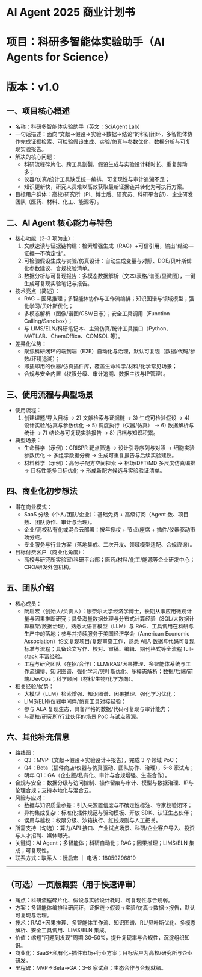 # AI Agent 2025 商业计划书
# 项目：科研多智能体实验助手（AI Agents for Science）
# 版本：v1.0

## 一、项目核心概述
- 名称：科研多智能体实验助手（英文：SciAgent Lab）
- 一句话描述：面向“文献→假设→实验→数据→结论”的科研闭环，多智能体协作完成证据检索、可检验假设生成、实验/仿真与参数优化、数据分析与可复现实验报告。
- 解决的核心问题：
  - 科研流程碎片化、跨工具割裂，假设生成与实验设计耗时长、重复劳动多；
  - 仪器/仿真/统计工具缺乏统一编排，可复现性与审计追溯不足；
  - 知识更新快，研究人员难以高效获取最新证据链并转化为可执行方案。
- 目标用户群体：高校/研究所（PI、博士后、研究员、科研平台部）、企业研发团队（医药、材料、化工、能源等）。

## 二、AI Agent 核心能力与特色
- 核心功能（2–3 项为主）：
  1) 文献速读与证据链构建：检索增强生成（RAG）+可信引用，输出“结论—证据—不确定性”。
  2) 可检验假设生成与实验/仿真设计：自动生成变量与对照、DOE/贝叶斯优化参数建议、合规校验清单。
  3) 数据分析与可复现报告：多模态数据解析（文本/表格/谱图/显微图），一键生成可复现实验笔记与报告。
- 技术亮点（简述）：
  - RAG + 因果推理；多智能体协作与工作流编排；知识图谱与领域模型；强化学习/贝叶斯优化；
  - 多模态解析（图像/谱图/CSV/日志）；安全工具调用（Function Calling/Sandbox）；
  - 与 LIMS/ELN/科研笔记本、主流仿真/统计工具接口（Python、MATLAB、ChemOffice、COMSOL 等）。
- 差异化优势：
  - 聚焦科研闭环的端到端（E2E）自动化与治理，默认可复现（数据/代码/参数/环境追溯）；
  - 即插即用的仪器/仿真插件库，覆盖生命科学/材料/化学常见场景；
  - 合规与安全内置（权限分级、审计追溯、数据主权与IP管理）。

## 三、使用流程与典型场景
- 使用流程：
  1) 创建课题/导入目标 → 2) 文献检索与证据链 → 3) 生成可检验假设 → 4) 设计实验/仿真与参数优化 → 5) 调度执行（仪器/仿真） → 6) 数据解析与统计 → 7) 结论与可复现实验报告 → 8) 归档与知识积累。
- 典型场景：
  - 生命科学（示例）：CRISPR 靶点筛选 → 设计引导序列与对照 → 细胞实验参数优化 → 多组学数据分析 → 生成可重复报告与后续实验建议。
  - 材料科学（示例）：高分子配方空间探索 → 相场/DFT/MD 多尺度仿真编排 → 目标性能多目标优化 → 形成新配方候选与实验验证清单。

## 四、商业化初步想法
- 潜在商业模式：
  - SaaS 分级（个人/团队/企业）：基础免费 + 高级订阅（Agent 数、项目数、团队协作、审计与治理）。
  - 企业/高校私有化或混合云部署：按年授权 + 节点/座席 + 插件/仪器驱动市场分成。
  - 专业服务与行业方案（落地集成、二次开发、领域模型适配、合规咨询）。
- 目标付费客户（商业化角度）：
  - 高校与研究所实验室/科研平台部；医药/材料/化工/能源等企业研发中心；CRO/研发外包机构。

## 五、团队介绍
- 核心成员：
  - 阮启宏（创始人/负责人）：康奈尔大学经济学博士，长期从事应用微观计量与因果推断研究；具备海量数据处理与分布式计算经验（SQL/大数据计算框架/数据治理），熟悉大语言模型（LLM）与 RAG、工具调用在科研与生产中的落地；参与并持续服务于美国经济学会（American Economic Association）论文复现项目/复现审查工作，熟悉 AEA 数据与代码可复现标准与流程；具备论文写作、校对、审稿、编辑、期刊格式等全流程 full-stack 丰富经验。
  - 工程与研究团队（在招/合作）：LLM/RAG/因果推理、多智能体系统与工作流编排、知识图谱、强化学习/贝叶斯优化、多模态解析；数据/后端/前端/DevOps；科学顾问（材料/生物/化学方向）。
- 相关经验/优势：
  - 大模型（LLM）检索增强、知识图谱、因果推理、强化学习优化；
  - LIMS/ELN/仪器中间件/仿真工具对接经验；
  - 参与 AEA 复现生态，具备严格的数据/代码可复现与审计能力；
  - 与高校/研究所/行业伙伴的场景 PoC 与试点资源。

## 六、其他补充信息
- 路线图：
  - Q3：MVP（文献→假设→实验设计→报告），完成 3 个领域 PoC；
  - Q4：Beta（插件商店/仪器与仿真驱动、团队协作、治理），5–8 家试点；
  - 明年 Q1：GA（企业版/私有化、审计与合规增强、生态合作）。
- 合规与安全：数据分级与访问控制、操作留痕与审计、模型与数据治理、IP与伦理合规；支持本地化与混合云。
- 风险与应对：
  - 数据与知识质量参差：引入来源置信度与不确定性标注、专家校验闭环；
  - 异构集成复杂：标准化插件规范与驱动模板、开放 SDK、认证生态伙伴；
  - 误用与越权：权限分级、沙箱执行、红线规则与人工把关。
- 所需支持（勾选）：算力/API 接口、产业试点场景、科研/企业客户导入、投资与人才招聘、媒体曝光。
- 关键词：AI Agent；多智能体；科研自动化；RAG；因果推理；LIMS/ELN 集成；可复现性。
- 联系方式：联系人：阮启宏 ｜ 电话：18059296819

---

## （可选）一页版概要（用于快速评审）
- 痛点：科研流程碎片化、假设与实验设计耗时、可复现性与合规弱。
- 方案：多智能体编排科研闭环，证据链→假设→实验/仿真→数据→报告，默认可复现与治理。
- 技术：RAG+因果推理、多智能体工作流、知识图谱、RL/贝叶斯优化、多模态解析、安全工具调用、LIMS/ELN 集成。
- 价值：缩短"问题到发现"周期 30–50%，提升复现率与合规性，沉淀组织知识。
- 商业化：SaaS+私有化+插件市场+行业方案；目标客户为高校/研究所与企业研发。
- 里程碑：MVP→Beta→GA；3–8 家试点；生态合作与合规就绪。